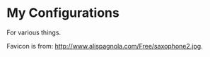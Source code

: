 My Configurations
=========
For various things.

Favicon is from: http://www.alispagnola.com/Free/saxophone2.jpg.
